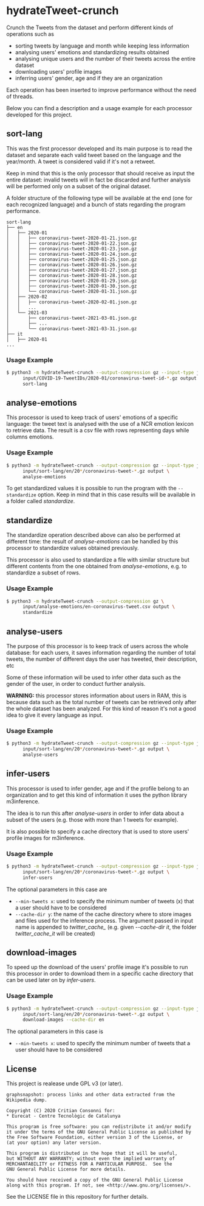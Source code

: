 # hydrateTweet-crunch

<!--TODO cite the COVID-19-TweetIDs repository-->

Crunch the Tweets from the dataset and perform different kinds of operations such as

* sorting tweets by language and month while keeping less information
* analysing users' emotions and standardizing results obtained 
* analysing unique users and the number of their tweets across the entire dataset
* downloading users' profile images
* inferring users' gender, age and if they are an organization

Each operation has been inserted to improve performance without the need of threads.

Below you can find a description and a usage example for each processor developed for this project.

## sort-lang

This was the first processor developed and its main purpose is to read the dataset and separate each valid tweet based on the language and the year/month. A tweet is considered valid if it's not a retweet.

Keep in mind that this is the only processor that should receive as input the entire dataset: invalid tweets will in fact be discarded and further analysis will be performed only on a subset of the original dataset. 

A folder structure of the following type will be available at the end (one for each recognized language) and a bunch of stats regarding the program performance.

```
sort-lang
├── en
│   ├── 2020-01
│   │   ├── coronavirus-tweet-2020-01-21.json.gz
│   │   ├── coronavirus-tweet-2020-01-22.json.gz
│   │   ├── coronavirus-tweet-2020-01-23.json.gz
│   │   ├── coronavirus-tweet-2020-01-24.json.gz
│   │   ├── coronavirus-tweet-2020-01-25.json.gz
│   │   ├── coronavirus-tweet-2020-01-26.json.gz
│   │   ├── coronavirus-tweet-2020-01-27.json.gz
│   │   ├── coronavirus-tweet-2020-01-28.json.gz
│   │   ├── coronavirus-tweet-2020-01-29.json.gz
│   │   ├── coronavirus-tweet-2020-01-30.json.gz
│   │   └── coronavirus-tweet-2020-01-31.json.gz
│   ├── 2020-02
│   │   ├── coronavirus-tweet-2020-02-01.json.gz
│   │   ...
│   └── 2021-03
│       ├── coronavirus-tweet-2021-03-01.json.gz
│       ├── ...
│       └── coronavirus-tweet-2021-03-31.json.gz
├── it
│   ├── 2020-01
...
```

### Usage Example

```bash
$ python3 -m hydrateTweet-crunch --output-compression gz --input-type json \
      input/COVID-19-TweetIDs/2020-01/coronavirus-tweet-id-*.gz output \
      sort-lang
```

## analyse-emotions

This processor is used to keep track of users' emotions of a specific language: the tweet text is analysed with the use of a NCR emotion lexicon to retrieve data. The result is a csv file with rows representing days while columns emotions.

### Usage Example

```bash
$ python3 -m hydrateTweet-crunch --output-compression gz --input-type json \
      input/sort-lang/en/20*/coronavirus-tweet-*.gz output \
      analyse-emotions
```

To get standardized values it is possible to run the program with the ``` --standardize ``` option. Keep in mind that in this case results will be available in a folder called *standardize*.

## standardize

The standardize operation described above can also be performed at different time: the result of *analyse-emotions* can be handled by this processor to standardize values obtained previously.

This processor is also used to standardize a file with similar structure but different contents from the one obtained from *analyse-emotions*, e.g. to standardize a subset of rows.

### Usage Example

```bash
$ python3 -m hydrateTweet-crunch --output-compression gz \
      input/analyse-emotions/en-coronavirus-tweet.csv output \
      standardize
```

## analyse-users

The purpose of this processor is to keep track of users across the whole database: for each users, it saves information regarding the number of total tweets, the number of different days the user has tweeted, their description, etc

Some of these information will be used to infer other data such as the gender of the user, in order to conduct further analysis.

**WARNING:** this processor stores information about users in RAM, this is because data such as the total number of tweets can be retrieved only after the whole dataset has been analyzed. For this kind of reason it's not a good idea to give it every language as input. 

### Usage Example

```bash
$ python3 -m hydrateTweet-crunch --output-compression gz --input-type json \
      input/sort-lang/en/20*/coronavirus-tweet-*.gz output \
      analyse-users
```

## infer-users

<!--TODO cite m3inference-->

This processor is used to infer gender, age and if the profile belong to an organization and to get this kind of information it uses the python library m3inference.

The idea is to run this after *analyse-users* in order to infer data about a subset of the users (e.g. those with more than 1 tweets for example).

It is also possible to specify a cache directory that is used to store users' profile images for m3inference.

### Usage Example

```bash
$ python3 -m hydrateTweet-crunch --output-compression gz --input-type json \
      input/sort-lang/en/20*/coronavirus-tweet-*.gz output \
      infer-users
```

The optional parameters in this case are 

* ``` --min-tweets x ```: used to specify the minimum number of tweets (x) that a user should have to be considered 
* ``` --cache-dir y ```: the name of the cache directory where to store images and files used for the inference process. The argument passed in input name is appended to *twitter_cache_* (e.g. given *--cache-dir it*, the folder *twitter_cache_it* will be created)

## download-images

To speed up the download of the users' profile image it's possible to run this processor in order to download them in a specific cache directory that can be used later on by *infer-users*.

### Usage Example

```bash
$ python3 -m hydrateTweet-crunch --output-compression gz --input-type json \
      input/sort-lang/en/20*/coronavirus-tweet-*.gz output \
      download-images --cache-dir en
```

The optional parameters in this case is

* ``` --min-tweets x ```: used to specify the minimum number of tweets that a user should have to be considered

## License

<!--TODO change the licens-->

This project is realease unde GPL v3 (or later).

```plain
graphsnapshot: process links and other data extracted from the Wikipedia dump.

Copyright (C) 2020 Critian Consonni for:
* Eurecat - Centre Tecnològic de Catalunya

This program is free software: you can redistribute it and/or modify
it under the terms of the GNU General Public License as published by
the Free Software Foundation, either version 3 of the License, or
(at your option) any later version.

This program is distributed in the hope that it will be useful,
but WITHOUT ANY WARRANTY; without even the implied warranty of
MERCHANTABILITY or FITNESS FOR A PARTICULAR PURPOSE.  See the
GNU General Public License for more details.

You should have received a copy of the GNU General Public License
along with this program. If not, see <http://www.gnu.org/licenses/>.
```

See the LICENSE file in this repository for further details.

